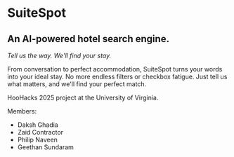 # SuiteSpot

## An AI-powered hotel search engine. 

*Tell us the way. We'll find your stay.*

From conversation to perfect accommodation, SuiteSpot turns your words into your ideal stay. No more endless filters or checkbox fatigue. Just tell us what matters, and we'll find your perfect match.

HooHacks 2025 project at the University of Virginia. 

Members: 
*  Daksh Ghadia
*  Zaid Contractor
*  Philip Naveen
*  Geethan Sundaram
